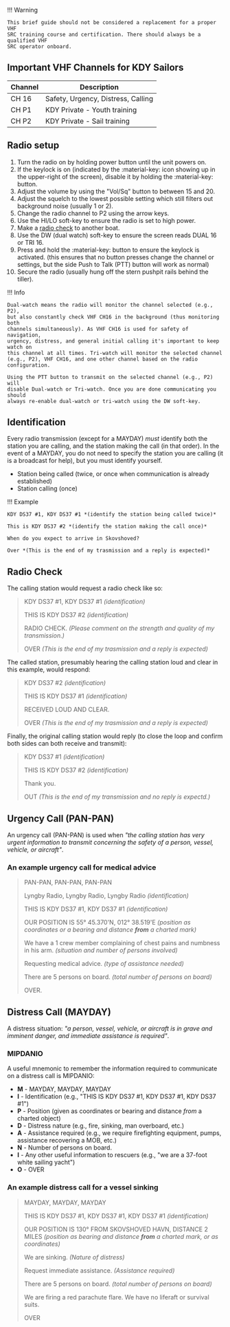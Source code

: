 !!! Warning

    This brief guide should not be considered a replacement for a proper VHF
    SRC training course and certification. There should always be a qualified VHF
    SRC operator onboard.

## Important VHF Channels for KDY Sailors

| Channel | Description                          |
|---------|--------------------------------------|
|CH 16    | Safety, Urgency, Distress, Calling   |
|CH P1    | KDY Private - Youth training         |
|CH P2    | KDY Private - Sail training          |

## Radio setup

1. Turn the radio on by holding power button until the unit powers on.
2. If the keylock is on (indicated by the :material-key: icon showing up in the
   upper-right of the screen), disable it by holding the :material-key: button.
3. Adjust the volume by using the "Vol/Sq" button to between 15 and 20.
4. Adjust the squelch to the lowest possible setting which still filters out
   background noise (usually 1 or 2).
5. Change the radio channel to P2 using the arrow keys.
6. Use the HI/LO soft-key to ensure the radio is set to high power.
7. Make a [radio check](#radio-check) to another boat.
8. Use the DW (dual watch) soft-key to ensure the screen reads DUAL 16 or TRI 16.
9. Press and hold the :material-key: button to ensure the keylock is activated.
   (this ensures that no button presses change the channel or settings, but the
   side Push to Talk (PTT) button will work as normal)
10. Secure the radio (usually hung off the stern pushpit rails behind the
    tiller).

!!! Info

    Dual-watch means the radio will monitor the channel selected (e.g., P2),
    but also constantly check VHF CH16 in the background (thus monitoring both
    channels simultaneously). As VHF CH16 is used for safety of navigation,
    urgency, distress, and general initial calling it's important to keep watch on
    this channel at all times. Tri-watch will monitor the selected channel
    (e.g., P2), VHF CH16, and one other channel based on the radio configuration.

    Using the PTT button to transmit on the selected channel (e.g., P2) will
    disable Dual-watch or Tri-watch. Once you are done communicating you should
    always re-enable dual-watch or tri-watch using the DW soft-key.

## Identification

Every radio transmission (except for a MAYDAY) *must* identify both the station
you are calling, and the station making the call (in that order). In the event
of a MAYDAY, you do not need to specify the station you are calling (it is a
broadcast for help), but you must identify yourself.

- Station being called (twice, or once when communication is already established)
- Station calling (once)

!!! Example

    KDY DS37 #1, KDY DS37 #1 *(identify the station being called twice)*

    This is KDY DS37 #2 *(identify the station making the call once)*

    When do you expect to arrive in Skovshoved?

    Over *(This is the end of my trasmission and a reply is expected)*

## Radio Check

The calling station would request a radio check like so:

> KDY DS37 #1, KDY DS37 #1 *(identification)*
>
> THIS IS KDY DS37 #2 *(identification)*
>
> RADIO CHECK. *(Please comment on the strength and quality of my transmission.)*
>
> OVER *(This is the end of my trasmission and a reply is expected)*

The called station, presumably hearing the calling station loud and clear in
this example, would respond:

> KDY DS37 #2 *(identification)*
>
> THIS IS KDY DS37 #1 *(identification)*
>
> RECEIVED LOUD AND CLEAR.
>
> OVER *(This is the end of my trasmission and a reply is expected)*

Finally, the original calling station would reply (to close the loop and
confirm both sides can both receive and transmit):

> KDY DS37 #1 *(identification)*
>
> THIS IS KDY DS37 #2 *(identification)*
>
> Thank you.
>
> OUT *(This is the end of my transmission and no reply is expectd.)*

## Urgency Call (PAN-PAN)

An urgency call (PAN-PAN) is used when *"the calling station has very urgent
information to transmit concerning the safety of a person, vessel, vehicle, or
aircraft"*.

### An example urgency call for medical advice

> PAN-PAN, PAN-PAN, PAN-PAN
>
> Lyngby Radio, Lyngby Radio, Lyngby Radio *(identification)*
>
> THIS IS KDY DS37 #1, KDY DS37 #1 *(identification)*
>
> OUR POSITION IS 55° 45.370'N, 012° 38.519'E *(position as coordinates or a
> bearing and distance **from** a charted mark)*
>
> We have a 1 crew member complaining of chest pains and numbness in his arm.
> *(situation and number of persons involved)*
>
> Requesting medical advice. *(type of assistance needed)*
>
> There are 5 persons on board. *(total number of persons on board)*
>
> OVER.

## Distress Call (MAYDAY)

A distress situation: *"a person, vessel, vehicle, or aircraft is in grave and
imminent danger, and immediate assistance is required"*.

### MIPDANIO

A useful mnemonic to remember the information required to communicate on a
distress call is MIPDANIO:

- **M** - MAYDAY, MAYDAY, MAYDAY
- **I** - Identification (e.g., "THIS IS KDY DS37 #1, KDY DS37 #1, KDY DS37
  #1")
- **P** - Position (given as coordinates or bearing and distance *from* a
  charted object)
- **D** - Distress nature (e.g., fire, sinking, man overboard, etc.)
- **A** - Assistance required (e.g., we require firefighting equipment, pumps,
  assistance recovering a MOB, etc.)
- **N** - Number of persons on board.
- **I** - Any other useful information to rescuers (e.g., "we are a 37-foot
  white sailing yacht")
- **O** - OVER

### An example distress call for a vessel sinking

> MAYDAY, MAYDAY, MAYDAY
>
> THIS IS KDY DS37 #1, KDY DS37 #1, KDY DS37 #1 *(identification)*
>
> OUR POSITION IS 130° FROM SKOVSHOVED HAVN, DISTANCE 2 MILES *(position as
> bearing and distance **from** a charted mark, or as coordinates)*
>
> We are sinking.  *(Nature of distress)*
>
> Request immediate assistance. *(Assistance required)*
>
> There are 5 persons on board. *(total number of persons on board)*
>
> We are firing a red parachute flare. We have no liferaft or survival suits.
>
> OVER
